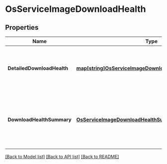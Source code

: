# OsServiceImageDownloadHealth

## Properties

Name | Type | Description | Notes
------------ | ------------- | ------------- | -------------
**DetailedDownloadHealth** | [**map[string]OsServiceImageDownloadHealthControllerDetails**](OSServiceImageDownloadHealthControllerDetails.md) | This is a map of controller IDs to detailed download health info. | 
**DownloadHealthSummary** | [**OsServiceImageDownloadHealthSummary**](OSServiceImageDownloadHealthSummary.md) | This is the summary of the OS Service image&#39;s overall download health status. | 

[[Back to Model list]](../README.md#documentation-for-models) [[Back to API list]](../README.md#documentation-for-api-endpoints) [[Back to README]](../README.md)


